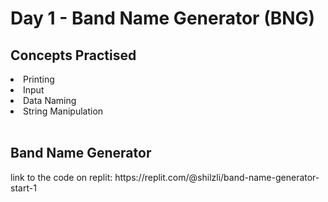 <h1>Day 1 - Band Name Generator (BNG)</h1>


<h2> Concepts Practised</h2>
<li>Printing
<li>Input
<li>Data Naming
<li>String Manipulation
<br></br>

<h2>Band Name Generator</h2>
link to the code on replit:
https://replit.com/@shilzli/band-name-generator-start-1
